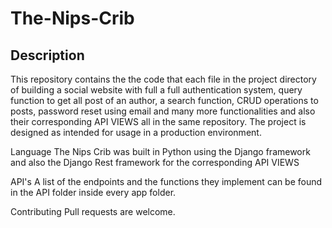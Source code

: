 # The-Nips-Crib

## Description

This repository contains the the code that each file in the project directory of building a social website with full a full authentication system, query function to get all post of an author, a search function, CRUD operations to posts, password reset using email and many more functionalities and also their corresponding API VIEWS all in the same repository.
The project is designed as intended for usage in a production environment.

Language
The Nips Crib was built in Python using the Django framework and also the Django Rest framework for the corresponding API VIEWS 

API's
A list of the endpoints and the functions they implement can be found in the API folder inside every app folder.

Contributing
Pull requests are welcome.
